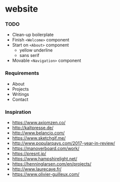 # website

### TODO
+ Clean-up boilerplate
+ Finish `<Welcome>` component
+ Start on `<About>` component
  + yellow underline
  + sans serif
+ Movable `<Navigation>` component

### Requirements
+ About
+ Projects
+ Writings
+ Contact

### Inspiration
+ https://www.axiomzen.co/
+ http://kaltpresse.de/
+ http://www.belancio.com/
+ https://www.sketchgif.me/
+ http://www.popularpays.com/2017-year-in-review/
+ https://manoverboard.com/work/
+ https://presnt.jp/
+ https://www.hampshirelight.net/
+ https://henninglarsen.com/en/projects/
+ http://www.laurecaye.fr/
+ https://www.olivier-guilleux.com/
